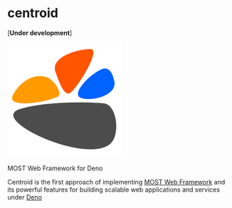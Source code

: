 # centroid

[**Under development**]

![MOST Web Framework centroid for deno.js](./centroid_rounded.png)

MOST Web Framework for Deno

Centroid is the first approach of implementing [MOST Web Framework](https://github.com/themost-framework/themost) and its powerful features for building scalable web applications and services under [Deno](https://github.com/denoland/)




